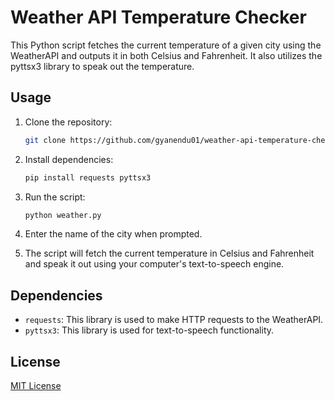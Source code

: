 # Weather API Temperature Checker

This Python script fetches the current temperature of a given city using the WeatherAPI and outputs it in both Celsius and Fahrenheit. It also utilizes the pyttsx3 library to speak out the temperature.

## Usage

1. Clone the repository:

    ```bash
    git clone https://github.com/gyanendu01/weather-api-temperature-checker.git
    ```

2. Install dependencies:

    ```bash
    pip install requests pyttsx3
    ```

3. Run the script:

    ```bash
    python weather.py
    ```

4. Enter the name of the city when prompted.

5. The script will fetch the current temperature in Celsius and Fahrenheit and speak it out using your computer's text-to-speech engine.

## Dependencies

- `requests`: This library is used to make HTTP requests to the WeatherAPI.
- `pyttsx3`: This library is used for text-to-speech functionality.

## License

[MIT License](LICENSE)
